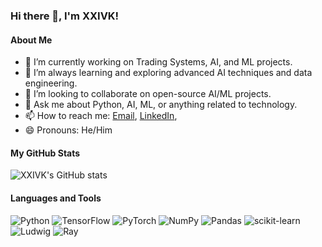 ### Hi there 👋, I'm XXIVK!

#### About Me

- 🔭 I’m currently working on Trading Systems, AI, and ML projects.
- 🌱 I’m always learning and exploring advanced AI techniques and data engineering.
- 👯 I’m looking to collaborate on open-source AI/ML projects.
- 💬 Ask me about Python, AI, ML, or anything related to technology.
- 📫 How to reach me: [Email](mailto:saad@wborsa.com), [LinkedIn]([https://www.linkedin.com/in/yourprofile](https://www.linkedin.com/in/saad-mohammed-343989159/)),
- 😄 Pronouns: He/Him

#### My GitHub Stats

![XXIVK's GitHub stats](https://github-readme-stats.vercel.app/api?username=xxivk&show_icons=true&count_private=true&hide=prs&theme=radical)

#### Languages and Tools

![Python](https://img.shields.io/badge/-Python-3776AB?logo=python&logoColor=white&style=for-the-badge)
![TensorFlow](https://img.shields.io/badge/-TensorFlow-FF6F00?logo=tensorflow&logoColor=white&style=for-the-badge)
![PyTorch](https://img.shields.io/badge/-PyTorch-EE4C2C?logo=pytorch&logoColor=white&style=for-the-badge)
![NumPy](https://img.shields.io/badge/-NumPy-013243?logo=numpy&logoColor=white&style=for-the-badge)
![Pandas](https://img.shields.io/badge/-Pandas-150458?logo=pandas&logoColor=white&style=for-the-badge)
![scikit-learn](https://img.shields.io/badge/-scikit--learn-F7931E?logo=scikit-learn&logoColor=black&style=for-the-badge)
![Ludwig](https://img.shields.io/badge/-Ludwig-4C4C4C?logo=ludwig&logoColor=white&style=for-the-badge)
![Ray](https://img.shields.io/badge/-Ray-FFA500?logo=ray&logoColor=white&style=for-the-badge)
